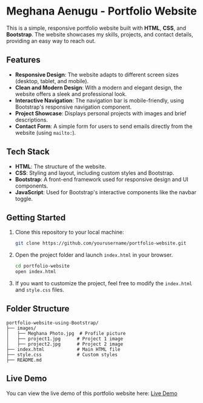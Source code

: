 # Meghana Aenugu - Portfolio Website

This is a simple, responsive portfolio website built with **HTML**, **CSS**, and **Bootstrap**. The website showcases my skills, projects, and contact details, providing an easy way to reach out.

## Features
- **Responsive Design**: The website adapts to different screen sizes (desktop, tablet, and mobile).
- **Clean and Modern Design**: With a modern and elegant design, the website offers a sleek and professional look.
- **Interactive Navigation**: The navigation bar is mobile-friendly, using Bootstrap's responsive navigation component.
- **Project Showcase**: Displays personal projects with images and brief descriptions.
- **Contact Form**: A simple form for users to send emails directly from the website (using `mailto:`).

## Tech Stack
- **HTML**: The structure of the website.
- **CSS**: Styling and layout, including custom styles and Bootstrap.
- **Bootstrap**: A front-end framework used for responsive design and UI components.
- **JavaScript**: Used for Bootstrap's interactive components like the navbar toggle.

## Getting Started

1. Clone this repository to your local machine:

    ```bash
    git clone https://github.com/yourusername/portfolio-website.git
    ```

2. Open the project folder and launch `index.html` in your browser.

    ```bash
    cd portfolio-website
    open index.html
    ```

3. If you want to customize the project, feel free to modify the `index.html` and `style.css` files.

## Folder Structure

```plaintext
portfolio-website-using-Bootstrap/
├── images/
│   ├── Meghana Photo.jpg  # Profile picture
│   ├── project1.jpg      # Project 1 image
│   ├── project2.jpg      # Project 2 image
├── index.html            # Main HTML file
├── style.css             # Custom styles
├── README.md
```
## Live Demo

You can view the live demo of this portfolio website here: [Live Demo](https://meghanasrividya.github.io/Portfolio_Website_using_Bootstrap)

